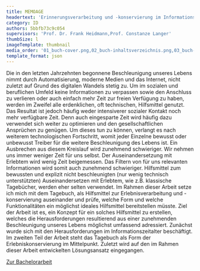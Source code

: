 ```yaml
---
title: MEMOAGE
headertext: 'Erinnerungsverarbeitung und -konservierung im Informations[überfluss]zeitalter'
category: ID
authors: 5bbfb73c9c054
supervisors: 'Prof. Dr. Frank Heidmann,Prof. Constanze Langer'
thumbSize: l
imageTemplate: thumbnail
media_order: '01_buch-cover.png,02_buch-inhaltsverzeichnis.png,03_buch-lösungsansatz.jpg,04_Konzept-01.png,05_Konzept-02.png,06_Konzept-03.png,07_Konzept-04.png,08_Konzept-05.png,09_Tech.unterstützung-01.png,10_Tech.unterstützung-02.png,11_Memoage App Prototyp Screens_1x1.jpg'
template_format: json
---
```


Die in den letzten Jahrzehnten begonnene Beschleunigung unseres Lebens nimmt durch Automatisierung, moderne Medien und das Internet, nicht zuletzt auf Grund des digitalen Wandels stetig zu. Um im sozialen und beruflichen Umfeld keine Informationen zu verpassen sowie den Anschluss zu verlieren oder auch einfach mehr Zeit zur freien Verfügung zu haben, werden im Zweifel alle erdenklichen, oft technischen, Hilfsmittel genutzt. Das Resultat ist jedoch häufig weder intensiverer sozialer Kontakt noch mehr verfügbare Zeit. Denn auch eingesparte Zeit wird häufig dazu verwendet sich weiter zu optimieren und den gesellschaftlichen Ansprüchen zu genügen. Um dieses tun zu können, verlangt es nach weiterem technologischen Fortschritt, womit jeder Einzelne bewusst oder unbewusst Treiber für die weitere Beschleunigung des Lebens ist. Ein Ausbrechen aus diesem Kreislauf wird zunehmend schwieriger. Wir nehmen uns immer weniger Zeit für uns selbst. Der Auseinandersetzung mit Erlebtem wird wenig Zeit beigemessen. Das Filtern von für uns relevanten Informationen wird somit auch zunehmend schwieriger. Hilfsmittel zum bewussten und explizit nicht beschleunigten (nur wenig technisch unterstützten) Auseinandersetzen mit Erlebtem, wie z.B. klassische Tagebücher, werden eher selten verwendet. Im Rahmen dieser Arbeit setze ich mich mit dem Tagebuch, als Hilfsmittel zur Erlebnisverarbeitung und -konservierung auseinander und prüfe, welche Form und welche Funktionalitäten ein möglichst ideales Hilfsmittel bereitstellen müsste. Ziel der Arbeit ist es, ein Konzept für ein solches Hilfsmittel zu erstellen, welches die Herausforderungen resultierend aus einer zunehmenden Beschleunigung unseres Lebens möglichst umfassend adressiert. Zunächst wurde sich mit den Herausforderungen im Informationszeitalter beschäftigt. Im zweiten Teil der Arbeit steht das Tagebuch als Form der Erlebniskonservierung im Mittelpunkt. Zuletzt wird auf den im Rahmen dieser Arbeit entwickelten Lösungsansatz eingegangen.

<a href="https://www.dropbox.com/s/j7xuhcmxxrqn4sv/Memoage_Bachelor-Thesis_Vadim-Kosmowski_digital.pdf?dl=0" target="_blank">Zur Bachelorarbeit</a>